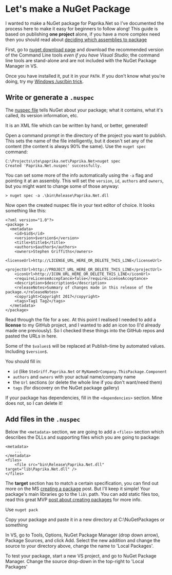 # Let's make a NuGet Package

I wanted to make a NuGet package for Paprika.Net so I've documented the process here to make it easy for beginners to follow along! This guide is based on publishing **one project** alone, if you have a more complex need then you should read about [deciding which assemblies to package][decide]

First, go to [nuget download page][nuget-download] and download the recommended version of the Command Line tools *even if you have Visual Studio*; the command line tools are stand-alone and are not included with the NuGet Package Manager in VS.

Once you have installed it, put it in your `PATH`. If you don't know what you're doing, try my [Windows /usr/bin trick][usrbin].

[decide]: https://docs.microsoft.com/en-us/nuget/create-packages/creating-a-package#deciding-which-assemblies-to-package
[nuget-download]: https://www.nuget.org/downloads
[usrbin]: ./mimic-usr-bin-in-windows/

## Write or generate a `.nuspec`

The [nuspec file][nuspec] tells NuGet about your package; what it contains, what it's called, its version information, etc. 

It is an XML file which can be written by hand, or better, generated! 

Open a command prompt in the directory of the project you want to publish. This sets the name of the file intelligently, but it doesn't set any of the content (the content is always 90% the same). Use the `nuget spec` command:

	C:\Projects\ste\paprika.net\Paprika.Net>nuget spec
	Created 'Paprika.Net.nuspec' successfully.
	
You can set some more of the info automatically using the `-a` flag and pointing it at an assembly. This will set the `version`, `id`, `authors` and `owners`,  but you might want to change some of those anyway:

	> nuget spec -a .\bin\Release\Paprika.Net.dll
	
Now open the created nuspec file in your text editor of choice. It looks something like this:

	<?xml version="1.0"?>
	<package >
	  <metadata>
		<id>$id$</id>
		<version>$version$</version>
		<title>$title$</title>
		<authors>$author$</authors>
		<owners>Stephen Griffiths</owners>
		<licenseUrl>http://LICENSE_URL_HERE_OR_DELETE_THIS_LINE</licenseUrl>
		<projectUrl>http://PROJECT_URL_HERE_OR_DELETE_THIS_LINE</projectUrl>
		<iconUrl>http://ICON_URL_HERE_OR_DELETE_THIS_LINE</iconUrl>
		<requireLicenseAcceptance>false</requireLicenseAcceptance>
		<description>$description$</description>
		<releaseNotes>Summary of changes made in this release of the package.</releaseNotes>
		<copyright>Copyright 2017</copyright>
		<tags>Tag1 Tag2</tags>
	  </metadata>
	</package>
	
Read through the file for a sec. At this point I realised I needed to add a **license** to my GitHub project, and I wanted to add an icon too (I'd already made one previously). So I checked these things into the GitHub repos and pasted the URLs in here.

Some of the `$values$` will be replaced at Publish-time by automated values. Including `$version$`. 

You should fill in:

 * `id` (like `SteGriff.Paprika.Net` or `MyNameOrCompany.ThisPackage.Component`
 * `authors` and `owners` with your actual name/company name
 * the `Url` sections (or delete the whole line if you don't want/need them)
 * `tags` (for discovery on the NuGet package gallery)
 
If your package has dependencies, fill in the `<dependencies>` section. Mine does not, so I can delete it!
 
## Add files in the `.nuspec`

Below the `<metadata>` section, we are going to add a `<files>` section which describes the DLLs and supporting files which you are going to package:

	<metadata>
		...
	</metadata>
	<files>
		<file src="bin\Release\Paprika.Net.dll" target="lib\Paprika.Net.dll" />
	</files>
	
The **target** section has to match a certain specification, you can find out more on the MS [creating a package][creating] post. But I'll keep it simple! Your package's main libraries go to the `lib\` path. You can add static files too, read this great MVP [post about creating packages][mvpblog] for more info.

[creating]: https://docs.microsoft.com/en-us/nuget/create-packages/creating-a-package#from-a-convention-based-working-directory
[nuspec]: https://docs.microsoft.com/en-us/nuget/create-packages/creating-a-package#the-role-and-structure-of-the-nuspec-file
[mvpblog]: https://blogs.msdn.microsoft.com/mvpawardprogram/2016/06/28/creating-nuget-packages/

Use `nuget pack`

Copy your package and paste it in a new directory at C:\NuGetPackages or something

In VS, go to Tools, Options, NuGet Package Manager (drop down arrow), Package Sources, and click Add. Select the new addition and change the source to your directory above, change the name to 'Local Packages'.

To test your package, start a new VS project, and go to NuGet Package Manager. Change the source drop-down in the top-right to 'Local Packages'